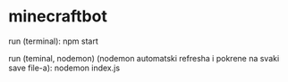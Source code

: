 # minecraftbot

run (terminal):
npm start


run (teminal, nodemon) (nodemon automatski refresha i pokrene na svaki save file-a):
nodemon index.js
